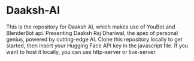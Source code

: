 # Daaksh-AI
This is the repository for Daaksh AI, which makes use of YouBot and BlenderBot api.
Presenting Daaksh Raj Dhariwal, the apex of personal genius, powered by cutting-edge AI. Clone this repository locally to get started, then insert your Hugging Face API key in the javascript file. If you want to host it locally, you can use http-server or live-server.

